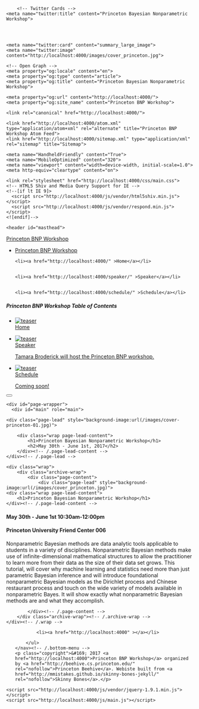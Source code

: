 <!DOCTYPE html>
<html>
  <head>
    <meta charset="utf-8">
    <title>Princeton Bayesian Nonparametric Workshop • Princeton BNP Workshop</title>
    
    
    
    	<!-- Twitter Cards -->
	<meta name="twitter:title" content="Princeton Bayesian Nonparametric Workshop">
	
	
	
	
	<meta name="twitter:card" content="summary_large_image">
	<meta name="twitter:image" content="http://localhost:4000/images/cover_princeton.jpg">
	
	<!-- Open Graph -->
	<meta property="og:locale" content="en">
	<meta property="og:type" content="article">
	<meta property="og:title" content="Princeton Bayesian Nonparametric Workshop">
	
	<meta property="og:url" content="http://localhost:4000/">
	<meta property="og:site_name" content="Princeton BNP Workshop">

    <link rel="canonical" href="http://localhost:4000/">

    <link href="http://localhost:4000/atom.xml" type="application/atom+xml" rel="alternate" title="Princeton BNP Workshop Atom Feed">
    <link href="http://localhost:4000/sitemap.xml" type="application/xml" rel="sitemap" title="Sitemap">

    <meta name="HandheldFriendly" content="True">
    <meta name="MobileOptimized" content="320">
    <meta name="viewport" content="width=device-width, initial-scale=1.0">
    <meta http-equiv="cleartype" content="on">

    <link rel="stylesheet" href="http://localhost:4000/css/main.css">
    <!-- HTML5 Shiv and Media Query Support for IE -->
    <!--[if lt IE 9]>
      <script src="http://localhost:4000/js/vendor/html5shiv.min.js"></script>
      <script src="http://localhost:4000/js/vendor/respond.min.js"></script>
    <![endif]-->

  </head>

  <body id="js-body">
    <!--[if lt IE 9]><div class="upgrade notice-warning"><strong>Your browser is quite old!</strong> Why not <a href="http://whatbrowser.org/">upgrade to a newer one</a> to better enjoy this site?</div><![endif]-->

    <header id="masthead">
  <div class="inner-wrap">
    <a href="http://localhost:4000/" class="site-title">Princeton BNP Workshop</a>
    <nav role="navigation" class="menu top-menu">
        <ul class="menu-item">
	<li class="home"><a href="/">Princeton BNP Workshop</a></li>
	
    
    <li><a href="http://localhost:4000/" >Home</a></li>
  
    
    <li><a href="http://localhost:4000/speaker/" >Speaker</a></li>
  
    
    <li><a href="http://localhost:4000/schedule/" >Schedule</a></li>
  
</ul>
    </nav>
  </div><!-- /.inner-wrap -->
</header><!-- /.masthead -->
    <nav role="navigation" id="js-menu" class="sliding-menu-content">
  <h5>Princeton BNP Workshop <span>Table of Contents</span></h5>
  <ul class="menu-item">
    <li>
      <a href="http://localhost:4000/">
        <img src="http://localhost:4000/images/teaser-princeton-01.jpg" alt="teaser" class="teaser">
        <div class="title">Home</div>
        <p class="excerpt"></p>
      </a>
    </li><li>
      <a href="http://localhost:4000/speaker/">
        <img src="http://localhost:4000/images/teaser-tamara-pic.jpg" alt="teaser" class="teaser">
        <div class="title">Speaker</div>
        <p class="excerpt">Tamara Broderick will host the Princeton BNP workshop.</p>
      </a>
    </li><li>
      <a href="http://localhost:4000/schedule/">
        <img src="http://localhost:4000/images/teaser-princeton-02.jpg" alt="teaser" class="teaser">
        <div class="title">Schedule</div>
        <p class="excerpt">Coming soon!</p>
      </a>
    </li>
  </ul>
</nav>
<button type="button" id="js-menu-trigger" class="sliding-menu-button lines-button x2" role="button" aria-label="Toggle Navigation">
  <span class="nav-lines"></span>
</button>

<div id="js-menu-screen" class="menu-screen"></div>


    <div id="page-wrapper">
      <div id="main" role="main">
	
	<div class="page-lead" style="background-image:url(/images/cover-princeton-01.jpg)">
		
		<div class="wrap page-lead-content">
    		<h1>Princeton Bayesian Nonparametric Workshop</h1>
    		<h2>May 30th - June 1st, 2017</h2>
		</div><!-- /.page-lead-content -->
	</div><!-- /.page-lead -->		
		
	<div class="wrap">
		<div class="archive-wrap">
			<div class="page-content">
				<div class="page-lead" style="background-image:url(/images/cover_princeton.jpg)">
    <div class="wrap page-lead-content">
        <h1>Princeton Bayesian Nonparametric Workshop</h1>
    </div><!-- /.page-lead-content -->
</div><!-- /.page-lead -->

<h4>May 30th - June 1st 10:30am-12:00pm</h4>
<h4>Princeton University Friend Center  006</h4>

<p>
	Nonparametric Bayesian methods are data analytic tools applicable to students in a variety of disciplines.  Nonparametric Bayesian methods make use of infinite-dimensional mathematical structures to allow the practitioner to learn more from their data as the size of their data set grows. This tutorial, will cover why machine learning and statistics need more than just parametric Bayesian inference and will introduce foundational nonparametric Bayesian models as the Dirichlet process and Chinese restaurant process and touch on the wide variety of models available in nonparametric Bayes. It will show exactly what nonparametric Bayesian methods are and what they accomplish.
</p>

<div class="tiles">

</div><!-- /.tiles -->


			</div><!-- /.page-content -->
		</div class="archive-wrap"><!-- /.archive-wrap -->
	</div><!-- /.wrap -->
</div><!-- /#main -->
      <footer role="contentinfo" id="site-footer">
	<nav role="navigation" class="menu bottom-menu">
		<ul class="menu-item">
		
      
			<li><a href="http://localhost:4000" ></a></li>
		
		</ul>
	</nav><!-- /.bottom-menu -->
	<p class="copyright">&#169; 2017 <a href="http://localhost:4000">Princeton BNP Workshop</a> organized by <a href="http://beehive.cs.princeton.edu/" rel="nofollow">Princeton Beehive</a>. Webiste built from <a href="http://mmistakes.github.io/skinny-bones-jekyll/" rel="nofollow">Skinny Bones</a>.</p>
</footer>
    </div>

    <script src="http://localhost:4000/js/vendor/jquery-1.9.1.min.js"></script>
    <script src="http://localhost:4000/js/main.js"></script>

  </body>

</html>
